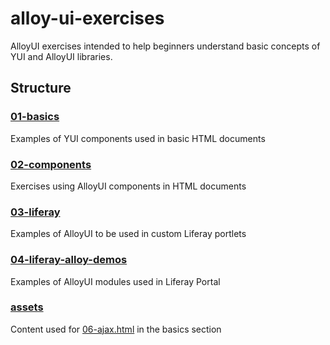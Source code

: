 alloy-ui-exercises
==================

AlloyUI exercises intended to help beginners understand basic concepts of YUI and AlloyUI libraries.

## Structure

### [01-basics](01-basics)

Examples of YUI components used in basic HTML documents

### [02-components](02-components)

Exercises using AlloyUI components in HTML documents

### [03-liferay](03-liferay)

Examples of AlloyUI to be used in custom Liferay portlets

### [04-liferay-alloy-demos](04-liferay-alloy-demos)

Examples of AlloyUI modules used in Liferay Portal

### [assets](assets)

Content used for [06-ajax.html](01-basics/06-ajax.html) in the basics section
